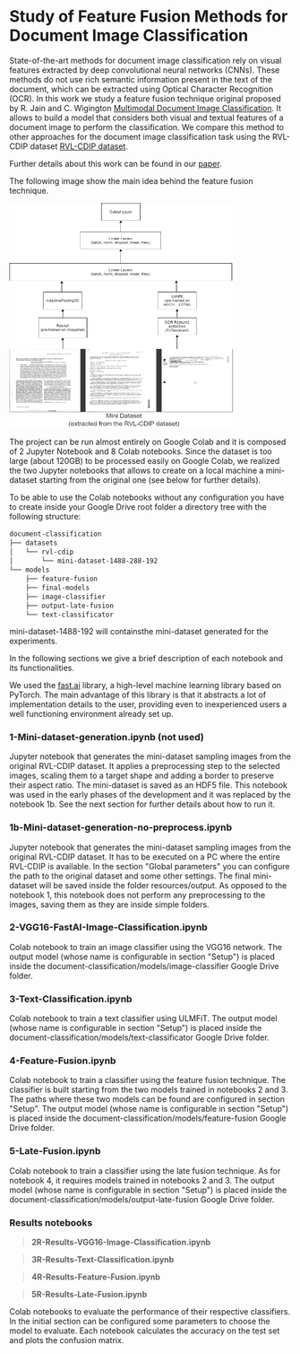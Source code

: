 # Study of Feature Fusion Methods for Document Image Classification

State-of-the-art methods for document image classification rely on visual features extracted by deep convolutional neural networks (CNNs). These methods do not use rich semantic information present in the text of the document, which can be extracted using Optical Character Recognition (OCR). In this work we study a feature fusion technique original proposed by R. Jain and C. Wigington [Multimodal Document Image Classification](https://ieeexplore.ieee.org/abstract/document/8977998). It allows to build a model that considers both visual and textual features of a document image to perform the classification. We compare this method to other approaches for the document image classification task using the RVL-CDIP dataset [RVL-CDIP  dataset](https://www.cs.cmu.edu/~aharley/rvl-cdip/).

Further details about this work can be found in our [paper](https://github.com/jasonravagli/document-classification/blob/master/paper.pdf).

The following image show the main idea behind the feature fusion technique.

<img src="https://github.com/jasonravagli/document-classification/blob/master/img/overview.png" width="400" height="400"/>

The project can be run almost entirely on Google Colab and it is composed of 2 Jupyter Notebook and 8 Colab notebooks.
Since the dataset is too large (about 120GB) to be processed easily on Google Colab, we realized the two Jupyter notebooks that allows to create on a local machine a mini-dataset starting from the original one (see below for further details).

To be able to use the Colab notebooks without any configuration you have to create inside your Google Drive root folder a directory tree with the following structure:

```
document-classification
├── datasets
│   └── rvl-cdip
│       └── mini-dataset-1488-288-192
└── models
    ├── feature-fusion
    ├── final-models
    ├── image-classifier
    ├── output-late-fusion
    └── text-classificator
```

mini-dataset-1488-192 will containsthe mini-dataset generated for the experiments.

In the following sections we give a brief description of each notebook and its functionalities.

We used the [fast.ai](https://www.fast.ai/) library, a high-level machine learning library based on PyTorch. The main advantage of this library is that it abstracts a lot of implementation details to the user, providing even to inexperienced users a well functioning environment already set up.

### 1-Mini-dataset-generation.ipynb (not used)
Jupyter notebook that generates the mini-dataset sampling images from the original RVL-CDIP dataset. It applies a preprocessing step to the selected images, scaling them to a target shape and adding a border to preserve their aspect ratio. The mini-dataset is saved as an HDF5 file. This notebook was used in the early phases of the development and it was replaced by the notebook 1b. See the next section for further details about how to run it.

### 1b-Mini-dataset-generation-no-preprocess.ipynb
Jupyter notebook that generates the mini-dataset sampling images from the original RVL-CDIP dataset. It has to be executed on a PC where the entire RVL-CDIP is available. In the section "Global parameters" you can configure the path to the original dataset and some other settings. The final mini-dataset will be saved inside the folder resources/output. As opposed to the notebook 1, this notebook does not perform any preprocessing to the images, saving them as they are inside simple folders.

### 2-VGG16-FastAI-Image-Classification.ipynb
Colab notebook to train an image classifier using the VGG16 network. 
The output model (whose name is configurable in section "Setup") is placed inside the document-classification/models/image-classifier Google Drive folder.

### 3-Text-Classification.ipynb
Colab notebook to train a text classifier using ULMFiT.
The output model (whose name is configurable in section "Setup") is placed inside the document-classification/models/text-classificator Google Drive folder.

### 4-Feature-Fusion.ipynb
Colab notebook to train a classifier using the feature fusion technique. The classifier is built starting from the two models trained in notebooks 2 and 3. The paths where these two models can be found are configured in section "Setup".
The output model (whose name is configurable in section "Setup") is placed inside the document-classification/models/feature-fusion Google Drive folder.

### 5-Late-Fusion.ipynb
Colab notebook to train a classifier using the late fusion technique. As for notebook 4, it requires models trained in notebooks 2 and 3.
The output model (whose name is configurable in section "Setup") is placed inside the document-classification/models/output-late-fusion Google Drive folder.

### Results notebooks
> **2R-Results-VGG16-Image-Classification.ipynb**

> **3R-Results-Text-Classification.ipynb**

> **4R-Results-Feature-Fusion.ipynb**

> **5R-Results-Late-Fusion.ipynb**

Colab notebooks to evaluate the performance of their respective classifiers. In the initial section can be configured some parameters to choose the model to evaluate.
Each notebook calculates the accuracy on the test set and plots the confusion matrix.
